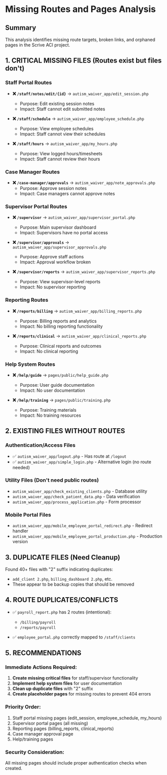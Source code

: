 # Missing Routes and Pages Analysis

## Summary
This analysis identifies missing route targets, broken links, and orphaned pages in the Scrive ACI project.

## 1. CRITICAL MISSING FILES (Routes exist but files don't)

### Staff Portal Routes
- **❌ `/staff/notes/edit/{id}`** → `autism_waiver_app/edit_session.php`
  - Purpose: Edit existing session notes
  - Impact: Staff cannot edit submitted notes
  
- **❌ `/staff/schedule`** → `autism_waiver_app/employee_schedule.php`
  - Purpose: View employee schedules
  - Impact: Staff cannot view their schedules
  
- **❌ `/staff/hours`** → `autism_waiver_app/my_hours.php`
  - Purpose: View logged hours/timesheets
  - Impact: Staff cannot review their hours

### Case Manager Routes
- **❌ `/case-manager/approvals`** → `autism_waiver_app/note_approvals.php`
  - Purpose: Approve session notes
  - Impact: Case managers cannot approve notes

### Supervisor Portal Routes
- **❌ `/supervisor`** → `autism_waiver_app/supervisor_portal.php`
  - Purpose: Main supervisor dashboard
  - Impact: Supervisors have no portal access
  
- **❌ `/supervisor/approvals`** → `autism_waiver_app/supervisor_approvals.php`
  - Purpose: Approve staff actions
  - Impact: Approval workflow broken
  
- **❌ `/supervisor/reports`** → `autism_waiver_app/supervisor_reports.php`
  - Purpose: View supervisor-level reports
  - Impact: No supervisor reporting

### Reporting Routes
- **❌ `/reports/billing`** → `autism_waiver_app/billing_reports.php`
  - Purpose: Billing reports and analytics
  - Impact: No billing reporting functionality
  
- **❌ `/reports/clinical`** → `autism_waiver_app/clinical_reports.php`
  - Purpose: Clinical reports and outcomes
  - Impact: No clinical reporting

### Help System Routes
- **❌ `/help/guide`** → `pages/public/help_guide.php`
  - Purpose: User guide documentation
  - Impact: No user documentation
  
- **❌ `/help/training`** → `pages/public/training.php`
  - Purpose: Training materials
  - Impact: No training resources

## 2. EXISTING FILES WITHOUT ROUTES

### Authentication/Access Files
- ✅ `autism_waiver_app/logout.php` - Has route at `/logout`
- ✅ `autism_waiver_app/simple_login.php` - Alternative login (no route needed)

### Utility Files (Don't need public routes)
- `autism_waiver_app/check_existing_clients.php` - Database utility
- `autism_waiver_app/check_patient_data.php` - Data verification
- `autism_waiver_app/process_application.php` - Form processor

### Mobile Portal Files
- `autism_waiver_app/mobile_employee_portal_redirect.php` - Redirect handler
- `autism_waiver_app/mobile_employee_portal_production.php` - Production version

## 3. DUPLICATE FILES (Need Cleanup)
Found 40+ files with "2" suffix indicating duplicates:
- `add_client 2.php`, `billing_dashboard 2.php`, etc.
- These appear to be backup copies that should be removed

## 4. ROUTE DUPLICATES/CONFLICTS
- ✅ `payroll_report.php` has 2 routes (intentional):
  - `/billing/payroll`
  - `/reports/payroll`
  
- ✅ `employee_portal.php` correctly mapped to `/staff/clients`

## 5. RECOMMENDATIONS

### Immediate Actions Required:
1. **Create missing critical files** for staff/supervisor functionality
2. **Implement help system files** for user documentation
3. **Clean up duplicate files** with "2" suffix
4. **Create placeholder pages** for missing routes to prevent 404 errors

### Priority Order:
1. Staff portal missing pages (edit_session, employee_schedule, my_hours)
2. Supervisor portal pages (all missing)
3. Reporting pages (billing_reports, clinical_reports)
4. Case manager approval page
5. Help/training pages

### Security Consideration:
All missing pages should include proper authentication checks when created.